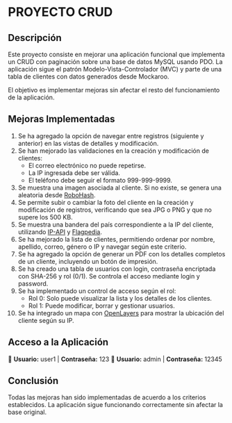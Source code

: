 # PROYECTO CRUD

## Descripción
Este proyecto consiste en mejorar una aplicación funcional que implementa un CRUD con paginación sobre una base de datos MySQL usando PDO. La aplicación sigue el patrón Modelo-Vista-Controlador (MVC) y parte de una tabla de clientes con datos generados desde Mockaroo.

El objetivo es implementar mejoras sin afectar el resto del funcionamiento de la aplicación.

## Mejoras Implementadas

1. Se ha agregado la opción de navegar entre registros (siguiente y anterior) en las vistas de detalles y modificación.
2. Se han mejorado las validaciones en la creación y modificación de clientes:
   - El correo electrónico no puede repetirse.
   - La IP ingresada debe ser válida.
   - El teléfono debe seguir el formato 999-999-9999.
3. Se muestra una imagen asociada al cliente. Si no existe, se genera una aleatoria desde [RoboHash](https://robohash.org/).
4. Se permite subir o cambiar la foto del cliente en la creación y modificación de registros, verificando que sea JPG o PNG y que no supere los 500 KB.
5. Se muestra una bandera del país correspondiente a la IP del cliente, utilizando [IP-API](https://ip-api.com/) y [Flagpedia](https://flagpedia.net/).
6. Se ha mejorado la lista de clientes, permitiendo ordenar por nombre, apellido, correo, género o IP y navegar según este criterio.
7. Se ha agregado la opción de generar un PDF con los detalles completos de un cliente, incluyendo un botón de impresión.
8. Se ha creado una tabla de usuarios con login, contraseña encriptada con SHA-256 y rol (0/1). Se controla el acceso mediante login y password.
9. Se ha implementado un control de acceso según el rol:
   - Rol 0: Solo puede visualizar la lista y los detalles de los clientes.
   - Rol 1: Puede modificar, borrar y gestionar usuarios.
10. Se ha integrado un mapa con [OpenLayers](https://openlayers.org/) para mostrar la ubicación del cliente según su IP.

## Acceso a la Aplicación

🔑 **Usuario:** user1 | **Contraseña:** 123
🔑 **Usuario:** admin | **Contraseña:** 12345

## Conclusión
Todas las mejoras han sido implementadas de acuerdo a los criterios establecidos. La aplicación sigue funcionando correctamente sin afectar la base original.

